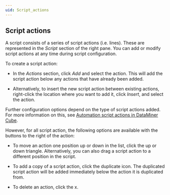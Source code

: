 ```yaml
---
uid: Script_actions
---
```


## Script actions

A script consists of a series of script actions (i.e. lines). These are represented in the *Script* section of the right pane. You can add or modify script actions at any time during script configuration.

To create a script action:

- In the *Actions* section, click *Add* and select the action. This will add the script action below any actions that have already been added.

- Alternatively, to insert the new script action between existing actions, right-click the location where you want to add it, click *Insert*, and select the action.

Further configuration options depend on the type of script actions added. For more information on this, see [Automation script actions in DataMiner Cube](xref:Automation_script_actions_in_DataMiner_Cube).

However, for all script action, the following options are available with the buttons to the right of the action:

- To move an action one position up or down in the list, click the up or down triangle. Alternatively, you can also drag a script action to a different position in the script.

- To add a copy of a script action, click the duplicate icon. The duplicated script action will be added immediately below the action it is duplicated from.

- To delete an action, click the x.

